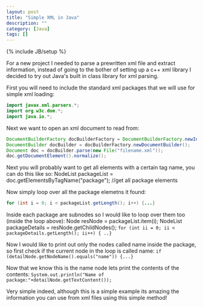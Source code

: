```yaml
---
layout: post
title: "Simple XML in Java"
description: ""
category: [Java]
tags: []
---
```

{% include JB/setup %}

For a new project I needed to parse a prewritten xml file and extract information, instead of going to the bother of setting up a c++ xml library I decided to try out Java's built in class library for xml parsing.

First you will need to include the standard xml packages that we will use for simple xml loading:
```java
import javax.xml.parsers.*;
import org.w3c.dom.*;
import java.io.*;
```

Next we want to open an xml document to read from:
```java
DocumentBuilderFactory docBuilderFactory = DocumentBuilderFactory.newInstance();
DocumentBuilder docBuilder = docBuilderFactory.newDocumentBuilder();
Document doc = docBuilder.parse(new File("filename.xml"));
doc.getDocumentElement().normalize();
```

Next you will probably want to get all elements with a certain tag name, you can do this like so:
NodeList packageList = doc.getElementsByTagName("package"); //get all package elements

Now simply loop over all the package elemetns it found:
```java
for (int i = 0; i < packageList.getLength(); i++) {...}
```

Inside each package are subnodes so I would like to loop over them too (inside the loop above):
Node resNode = packageList.item(i);
NodeList packageDetails = resNode.getChildNodes();
```for (int ii = 0; ii < packageDetails.getLength(); ii++) { ..}```

Now I would like to print out only the nodes called name inside the package, so first check if the current node in the loop is called name:
```if (detailNode.getNodeName().equals("name")) {...}```

Now that we know this is the name node lets print the contents of the <name>contents</name>:
```System.out.println("Name of package:"+detailNode.getTextContent());```

Very simple indeed, although this is a simple example its amazing the information you can use from xml files using this simple method!